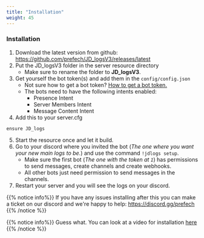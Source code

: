 ```yaml
---
title: "Installation"
weight: 45
---
```


### Installation

1. Download the latest version from github: https://github.com/prefech/JD_logsV3/releases/latest
2. Put the JD_logsV3 folder in the server resource directory
    - Make sure to rename the folder to **JD_logsV3**.
3. Get yourself the bot token(s) and add them in the `config/config.json`
    - Not sure how to get a bot token? [How to get a bot token.](https://forum.prefech.com/d/12-how-to-get-a-discord-bot-token)
    - The bots need to have the following intents enabled:
        - Presence Intent
        - Server Members Intent
        - Message Content Intent
4. Add this to your server.cfg
```
ensure JD_logs
```
5. Start the resource once and let it build.
6. Go to your discord where you invited the bot (*The one where you want your new main logs to be.*) and use the command `!jdlogs setup`.
    - Make sure the first bot (*The one with the token at `1`*) has permissions to send messages, create channels and create webhooks.
    - All other bots just need permission to send messages in the channels.
7. Restart your server and you will see the logs on your discord.

{{% notice info%}}
If you have any issues installing after this you can make a ticket on our discord and we're happy to help: https://discord.gg/prefech
{{% /notice %}}

{{% notice info%}}
Guess what.
You can look at a video for installation [here](https://www.youtube.com/watch?v=IUNx97XVonk)
{{% /notice %}}